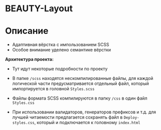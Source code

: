 # BEAUTY-Layout

# Описание
- Адаптивная вёрстка с импользованием SCSS
- Особое внимание уделено семантике вёрстки

**Архитектура проекта:**

- Тут идут некоторые подробности по проекту

- В папке `/scss` находятся нескомпилированные файлы, для каждой логической части предусматривается отдельный файл, который импортируется в головной `Styles.scss`

- Файлы формата SCSS компилируются в папку `/css` в один файл `Styles.css`
- При использовании валидаторов, генераторов префиксов и т.д. для лучшей читаемости предлагается сохранять файл в `Deploy-styles.css`, который и подключается к головному `index.html`
